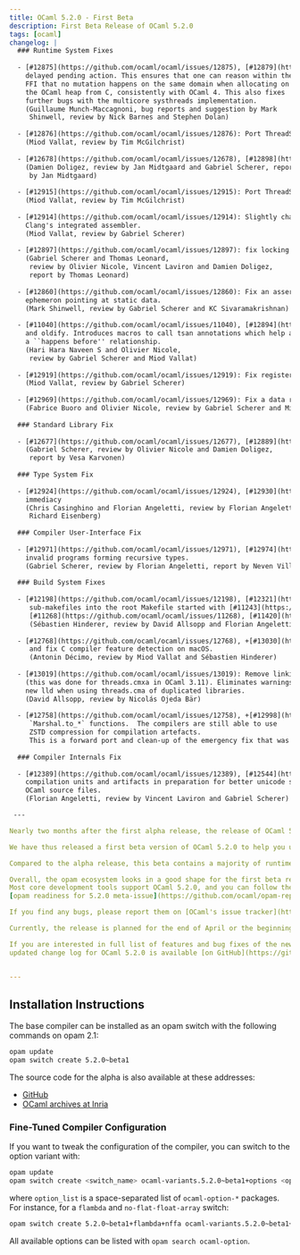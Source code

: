 ```yaml
---
title: OCaml 5.2.0 - First Beta
description: First Beta Release of OCaml 5.2.0
tags: [ocaml]
changelog: |
  ### Runtime System Fixes
  
  - [#12875](https://github.com/ocaml/ocaml/issues/12875), [#12879](https://github.com/ocaml/ocaml/issues/12879), [#12882](https://github.com/ocaml/ocaml/issues/12882): Execute preemptive systhread switching as a
    delayed pending action. This ensures that one can reason within the
    FFI that no mutation happens on the same domain when allocating on
    the OCaml heap from C, consistently with OCaml 4. This also fixes
    further bugs with the multicore systhreads implementation.
    (Guillaume Munch-Maccagnoni, bug reports and suggestion by Mark
     Shinwell, review by Nick Barnes and Stephen Dolan)
 
  - [#12876](https://github.com/ocaml/ocaml/issues/12876): Port ThreadSanitizer support to Linux on POWER
    (Miod Vallat, review by Tim McGilchrist)
  
  - [#12678](https://github.com/ocaml/ocaml/issues/12678), [#12898](https://github.com/ocaml/ocaml/issues/12898): free channel buffers on close rather than on finalization
    (Damien Doligez, review by Jan Midtgaard and Gabriel Scherer, report
     by Jan Midtgaard)
  
  - [#12915](https://github.com/ocaml/ocaml/issues/12915): Port ThreadSanitizer support to Linux on s390x
    (Miod Vallat, review by Tim McGilchrist)
  
  - [#12914](https://github.com/ocaml/ocaml/issues/12914): Slightly change the s390x assembly dialect in order to build with
    Clang's integrated assembler.
    (Miod Vallat, review by Gabriel Scherer)
  
  - [#12897](https://github.com/ocaml/ocaml/issues/12897): fix locking bugs in Runtime_events
    (Gabriel Scherer and Thomas Leonard,
     review by Olivier Nicole, Vincent Laviron and Damien Doligez,
     report by Thomas Leonard)
  
  - [#12860](https://github.com/ocaml/ocaml/issues/12860): Fix an assertion that wasn't taking into account the possibility of an
    ephemeron pointing at static data.
    (Mark Shinwell, review by Gabriel Scherer and KC Sivaramakrishnan)
  
  - [#11040](https://github.com/ocaml/ocaml/issues/11040), [#12894](https://github.com/ocaml/ocaml/issues/12894): Silence false data race observed between caml_shared_try_alloc
    and oldify. Introduces macros to call tsan annotations which help annotate
    a ``happens before'' relationship.
    (Hari Hara Naveen S and Olivier Nicole,
     review by Gabriel Scherer and Miod Vallat)
  
  - [#12919](https://github.com/ocaml/ocaml/issues/12919): Fix register corruption in caml_callback2_asm on s390x.
    (Miod Vallat, review by Gabriel Scherer)
  
  - [#12969](https://github.com/ocaml/ocaml/issues/12969): Fix a data race in caml_darken_cont
    (Fabrice Buoro and Olivier Nicole, review by Gabriel Scherer and Miod Vallat)
  
  ### Standard Library Fix
  
  - [#12677](https://github.com/ocaml/ocaml/issues/12677), [#12889](https://github.com/ocaml/ocaml/issues/12889): make Domain.DLS thread-safe
    (Gabriel Scherer, review by Olivier Nicole and Damien Doligez,
     report by Vesa Karvonen)
  
  ### Type System Fix
  
  - [#12924](https://github.com/ocaml/ocaml/issues/12924), [#12930](https://github.com/ocaml/ocaml/issues/12930): Rework package constraint checking to improve interaction with
    immediacy
    (Chris Casinghino and Florian Angeletti, review by Florian Angeletti and
     Richard Eisenberg)
  
  ### Compiler User-Interface Fix
  
  - [#12971](https://github.com/ocaml/ocaml/issues/12971), [#12974](https://github.com/ocaml/ocaml/issues/12974): fix an uncaught Ctype.Escape exception on some
    invalid programs forming recursive types.
    (Gabriel Scherer, review by Florian Angeletti, report by Neven Villani)
  
  ### Build System Fixes
  
  - [#12198](https://github.com/ocaml/ocaml/issues/12198), [#12321](https://github.com/ocaml/ocaml/issues/12321), [#12586](https://github.com/ocaml/ocaml/issues/12586), [#12616](https://github.com/ocaml/ocaml/issues/12616), [#12706](https://github.com/ocaml/ocaml/issues/12706), +[#13048](https://github.com/ocaml/ocaml/issues/13048): continue the merge of the
     sub-makefiles into the root Makefile started with [#11243](https://github.com/ocaml/ocaml/issues/11243), [#11248](https://github.com/ocaml/ocaml/issues/11248),
     [#11268](https://github.com/ocaml/ocaml/issues/11268), [#11420](https://github.com/ocaml/ocaml/issues/11420) and [#11675](https://github.com/ocaml/ocaml/issues/11675).
     (Sébastien Hinderer, review by David Allsopp and Florian Angeletti)
  
  - [#12768](https://github.com/ocaml/ocaml/issues/12768), +[#13030](https://github.com/ocaml/ocaml/issues/13030): Detect mingw-w64 coupling with GCC or LLVM, detect clang-cl,
     and fix C compiler feature detection on macOS.
     (Antonin Décimo, review by Miod Vallat and Sébastien Hinderer)
  
  - [#13019](https://github.com/ocaml/ocaml/issues/13019): Remove linking instructions for the Unix library from threads.cma
    (this was done for threads.cmxa in OCaml 3.11). Eliminates warnings from
    new lld when using threads.cma of duplicated libraries.
    (David Allsopp, review by Nicolás Ojeda Bär)
  
  - [#12758](https://github.com/ocaml/ocaml/issues/12758), +[#12998](https://github.com/ocaml/ocaml/issues/12998): Remove the `Marshal.Compression` flag to the
     `Marshal.to_*` functions.  The compilers are still able to use
     ZSTD compression for compilation artefacts.
     This is a forward port and clean-up of the emergency fix that was introduced
  
  ### Compiler Internals Fix
  
  - [#12389](https://github.com/ocaml/ocaml/issues/12389), [#12544](https://github.com/ocaml/ocaml/issues/12544), [#12984](https://github.com/ocaml/ocaml/issues/12984), +[#12987](https://github.com/ocaml/ocaml/issues/12987): centralize the handling of metadata for
    compilation units and artifacts in preparation for better unicode support for
    OCaml source files.
    (Florian Angeletti, review by Vincent Laviron and Gabriel Scherer)

 ---

Nearly two months after the first alpha release, the release of OCaml 5.2.0 is drawing near.

We have thus released a first beta version of OCaml 5.2.0 to help you update your softwares and libraries ahead of the release (see below for the installation instructions).

Compared to the alpha release, this beta contains a majority of runtime system fixes, and a handful of other fixes across many subsystems.

Overall, the opam ecosystem looks in a good shape for the first beta release.
Most core development tools support OCaml 5.2.0, and you can follow the last remaining wrinkles on the
[opam readiness for 5.2.0 meta-issue](https://github.com/ocaml/opam-repository/issues/25182).

If you find any bugs, please report them on [OCaml's issue tracker](https://github.com/ocaml/ocaml/issues).

Currently, the release is planned for the end of April or the beginning of May.

If you are interested in full list of features and bug fixes of the new OCaml version, the
updated change log for OCaml 5.2.0 is available [on GitHub](https://github.com/ocaml/ocaml/blob/5.2/Changes).


---
```

## Installation Instructions

The base compiler can be installed as an opam switch with the following commands
on opam 2.1:

```bash
opam update
opam switch create 5.2.0~beta1
```

The source code for the alpha is also available at these addresses:

* [GitHub](https://github.com/ocaml/ocaml/archive/5.2.0-beta1.tar.gz)
* [OCaml archives at Inria](https://caml.inria.fr/pub/distrib/ocaml-5.2/ocaml-5.2.0~beta1.tar.gz)

### Fine-Tuned Compiler Configuration

If you want to tweak the configuration of the compiler, you can switch to the option variant with:

```bash
opam update
opam switch create <switch_name> ocaml-variants.5.2.0~beta1+options <option_list>
```

where `option_list` is a space-separated list of `ocaml-option-*` packages. For instance, for a `flambda` and `no-flat-float-array` switch:

```bash
opam switch create 5.2.0~beta1+flambda+nffa ocaml-variants.5.2.0~beta1+options ocaml-option-flambda ocaml-option-no-flat-float-array
```

All available options can be listed with `opam search ocaml-option`.
